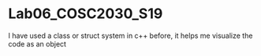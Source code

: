 # Lab06_COSC2030_S19

I have used a class or struct system in c++ before, it helps me visualize the code as an object
